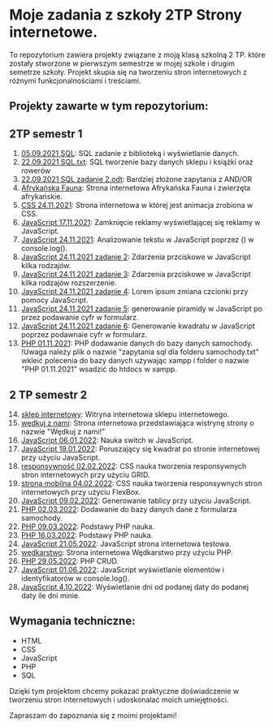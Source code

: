 # Moje zadania z szkoły 2TP Strony internetowe.

To repozytorium zawiera projekty związane z moją klasą szkolną 2 TP. które zostały stworzone w pierwszym semestrze w mojej szkole i drugim semetrze szkoły. Projekt skupia się na tworzeniu stron internetowych z różnymi funkcjonalnościami i treściami.

## Projekty zawarte w tym repozytorium:

## 2TP semestr 1
1. [05.09.2021 SQL](https://github.com/szymon7890/strony-internetowe-2TP/tree/main/2%20TP%20strony%20internetowe%20semestr%201/05.09.2021%20SQL): SQL zadanie z biblioteką i wyświetlanie danych.
2. [22.09.2021 SQL.txt](https://github.com/szymon7890/strony-internetowe-2TP/blob/main/2%20TP%20strony%20internetowe%20semestr%201/22.09.2021%20SQL.txt): SQL tworzenie bazy danych sklepu i książki oraz rowerów
3. [22.09.2021 SQL zadanie 2.odt](https://github.com/szymon7890/strony-internetowe-2TP/blob/main/2%20TP%20strony%20internetowe%20semestr%201/22.09.2021%20SQL%20zadanie%202.odt): Bardziej złożone zapytania z AND/OR
4. [Afrykańska Fauna](https://github.com/szymon7890/strony-internetowe-2TP/tree/main/2%20TP%20strony%20internetowe%20semestr%201/Afryka%C5%84ska%20Fauna): Strona internetowa Afrykańska Fauna i zwierzęta afrykańskie.
5. [CSS 24.11.2021](https://github.com/szymon7890/strony-internetowe-2TP/tree/main/2%20TP%20strony%20internetowe%20semestr%201/CSS%2024.11.2021): Strona internetowa w której jest animacja zrobiona w CSS.
6. [JavaScript 17.11.2021](https://github.com/szymon7890/strony-internetowe-2TP/tree/main/2%20TP%20strony%20internetowe%20semestr%201/JavaScript%2017.11.2021): Zamknięcie reklamy wyświetlającej się reklamy w JavaScript.
7. [JavaScript 24.11.2021](https://github.com/szymon7890/strony-internetowe-2TP/tree/main/2%20TP%20strony%20internetowe%20semestr%201/JavaScript%2024.11.2021): Analizowanie tekstu w JavaScript poprzez () w console.log().
8. [JavaScript 24.11.2021 zadanie 2](https://github.com/szymon7890/strony-internetowe-2TP/tree/main/2%20TP%20strony%20internetowe%20semestr%201/JavaScript%2024.11.2021%20zadanie%202): Zdarzenia przciskowe w JavaScript kilka rodzajów.
9. [JavaScript 24.11.2021 zadanie 3](https://github.com/szymon7890/strony-internetowe-2TP/tree/main/2%20TP%20strony%20internetowe%20semestr%201/JavaScript%2024.11.2021%20zadanie%203): Zdarzenia przciskowe w JavaScript kilka rodzajów rozszerzenie.
10. [JavaScript 24.11.2021 zadanie 4](https://github.com/szymon7890/strony-internetowe-2TP/tree/main/2%20TP%20strony%20internetowe%20semestr%201/JavaScript%2024.11.2021%20zadanie%204): Lorem ipsum zmiana czcionki przy pomocy JavaScript.
11. [JavaScript 24.11.2021 zadanie 5](https://github.com/szymon7890/strony-internetowe-2TP/tree/main/2%20TP%20strony%20internetowe%20semestr%201/JavaScript%2024.11.2021%20zadanie%205): generowanie piramidy w JavaScript po przez podawanie cyfr w formularz.
12. [JavaScript 24.11.2021 zadanie 6](https://github.com/szymon7890/strony-internetowe-2TP/tree/main/2%20TP%20strony%20internetowe%20semestr%201/JavaScript%2024.11.2021%20zadanie%206): Generowanie kwadratu w JavaScript poprzez podawnaie cyfr w formularz.
13. [PHP 01.11.2021](https://github.com/szymon7890/strony-internetowe-2TP/tree/main/2%20TP%20strony%20internetowe%20semestr%201/PHP%2001.11.2021): PHP dodawanie danych do bazy danych samochody. !Uwaga należy plik o nazwie "zapytania sql dla folderu samochody.txt" wkleić polecenia do bazy danych używając xampp i folder o nazwie "PHP 01.11.2021" wsadzić do htdocs w xampp.

## 2 TP semestr 2

14. [sklep internetowy](https://github.com/szymon7890/strony-internetowe-2TP/tree/main/2%20TP%20strony%20internetowe%20semestr%202/sklep%20internetowy): Witryna internetowa sklepu internetowego.
15. [wędkuj z nami](https://github.com/szymon7890/strony-internetowe-2TP/tree/main/2%20TP%20strony%20internetowe%20semestr%202/w%C4%99dkuj%20z%20nami): Strona internetowa przedstawiająca wistrynę strony o nazwie "Wędkuj z nami!"
16. [JavaScript 06.01.2022](https://github.com/szymon7890/strony-internetowe-2TP/tree/main/2%20TP%20strony%20internetowe%20semestr%202/JavaScript%2006.01.2022): Nauka switch w JavaScript.
17. [JavaScript 19.01.2022](https://github.com/szymon7890/strony-internetowe-2TP/tree/main/2%20TP%20strony%20internetowe%20semestr%202/JavaScript%2019.01.2022): Poruszający się kwadrat po stronie internetowej przy użyciu JavaScript.
18. [responsywność 02.02.2022](https://github.com/szymon7890/strony-internetowe-2TP/tree/main/2%20TP%20strony%20internetowe%20semestr%202/responsywno%C5%9B%C4%87%2002.02.2022): CSS nauka tworzenia responsywnych stron internetowych przy użyciu GRID.
19. [strona mobilna 04.02.2022](https://github.com/szymon7890/strony-internetowe-2TP/tree/main/2%20TP%20strony%20internetowe%20semestr%202/strona%20mobilna%2004.02.2022): CSS nauka tworzenia responsywnych stron internetowych przy użyciu FlexBox.
20. [JavaScript 09.02.2022](https://github.com/szymon7890/strony-internetowe-2TP/tree/main/2%20TP%20strony%20internetowe%20semestr%202/JavaScript%2009.02.2022): Generowanie tablicy przy użyciu JavaScript.
21. [PHP 02.03.2022](https://github.com/szymon7890/strony-internetowe-2TP/tree/main/2%20TP%20strony%20internetowe%20semestr%202/PHP%2002.03.2022): Dodawanie do bazy danych dane z formularza samochody.
22. [PHP 09.03.2022](https://github.com/szymon7890/strony-internetowe-2TP/tree/main/2%20TP%20strony%20internetowe%20semestr%202/PHP%2009.03.2022): Podstawy PHP nauka.
23. [PHP 16.03.2022](https://github.com/szymon7890/strony-internetowe-2TP/tree/main/2%20TP%20strony%20internetowe%20semestr%202/PHP%2016.03.2022): Podstawy PHP nauka.
24. [JavaScript 21.05.2022](https://github.com/szymon7890/strony-internetowe-2TP/tree/main/2%20TP%20strony%20internetowe%20semestr%202/JavaScript%2021.05.2022): JavaScript strona internetowa testowa.
25. [wędkarstwo](https://github.com/szymon7890/strony-internetowe-2TP/tree/main/2%20TP%20strony%20internetowe%20semestr%202/w%C4%99dkarstwo): Strona internetowa Wędkarstwo przy użyciu PHP.
26. [PHP 29.05.2022](https://github.com/szymon7890/strony-internetowe-2TP/tree/main/2%20TP%20strony%20internetowe%20semestr%202/PHP%2029.05.2022): PHP CRUD.
27. [JavaScript 01.06.2022](https://github.com/szymon7890/strony-internetowe-2TP/tree/main/2%20TP%20strony%20internetowe%20semestr%202/JavaScript%2001.06.2022): JavaScript wyświetlanie elementów i identyfikatorów w console.log().
28. [JavaScript 4.10.2022](https://github.com/szymon7890/strony-internetowe-2TP/tree/main/2%20TP%20strony%20internetowe%20semestr%202/JavaScript%204.10.2022): Wyświetlanie dni od podanej daty do podanej daty ile dni minie.

## Wymagania techniczne:

- HTML
- CSS
- JavaScript
- PHP
- SQL

Dzięki tym projektom chcemy pokazać praktyczne doświadczenie w tworzeniu stron internetowych i udoskonalać moich umiejętności.

Zapraszam do zapoznania się z moimi projektami!
